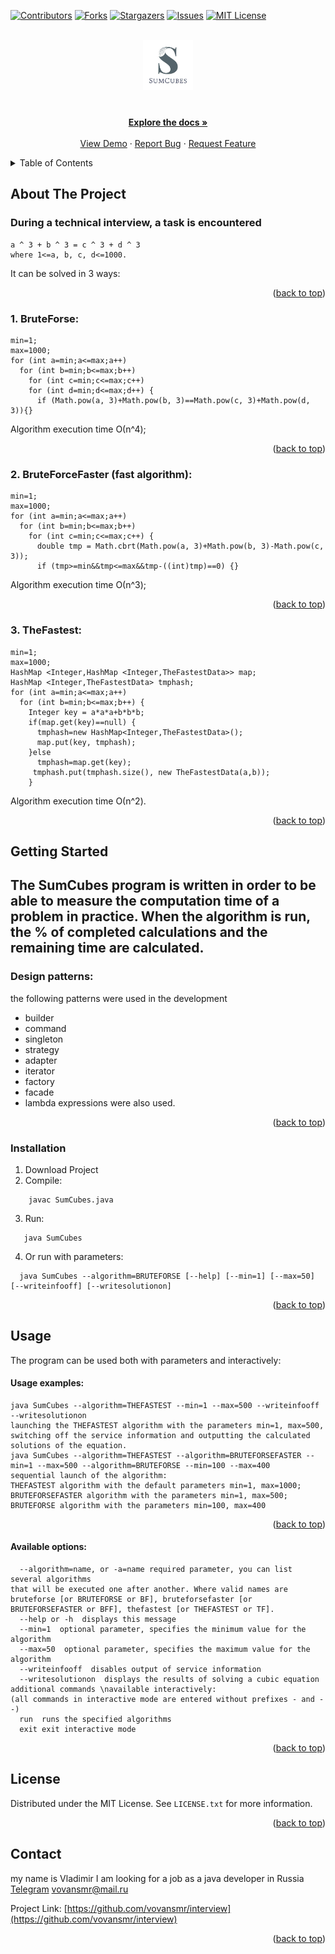 <a name="readme-top"></a>

[![Contributors][contributors-shield]][contributors-url]
[![Forks][forks-shield]][forks-url]
[![Stargazers][stars-shield]][stars-url]
[![Issues][issues-shield]][issues-url]
[![MIT License][license-shield]][license-url]

<!-- PROJECT LOGO -->
<br />
<div align="center">
  <a href="https://github.com/vovansmr/interview">
    <img src="logo.jpg" alt="SumCubes" width="80" height="80">
  </a>

<h3 align="center"></h3>

  <p align="center">
    <br />
    <a href="https://github.com/vovansmr/interview"><strong>Explore the docs »</strong></a>
    <br />
    <br />
    <a href="https://github.com/vovansmr/interview">View Demo</a>
    ·
    <a href="https://github.com/vovansmr/interview/issues">Report Bug</a>
    ·
    <a href="https://github.com/vovansmr/interview/issues">Request Feature</a>
  </p>
</div>



<!-- TABLE OF CONTENTS -->
<details>
  <summary>Table of Contents</summary>
  <ol>
    <li>
      <a href="#about-the-project">About The Project</a>
      <ul>
        <li><a href="#1-bruteforse">1. BruteForse:</a></li>
	<li><a href="#2-bruteforcefaster-fast-algorithm">2. BruteForceFaster</a></li>
	<li><a href="#3-thefastest">3. TheFastest</a></li>
      </ul>
    </li>
    <li>
      <a href="#getting-started">Getting Started</a>
      <ul>
        <li><a href="#installation">Installation</a></li>
	<li><a href="#design-patterns">design-patterns</a></li>
      </ul>
    </li>
    <li><a href="#usage">Usage</a></li>
    <li><a href="#license">License</a></li>
    <li><a href="#contact">Contact</a></li>

  </ol>
</details>



<!-- ABOUT THE PROJECT -->
## About The Project
### During a technical interview, a task is encountered
```
a ^ 3 + b ^ 3 = c ^ 3 + d ^ 3 
where 1<=a, b, c, d<=1000.
```
It can be solved in 3 ways:

<p align="right">(<a href="#readme-top">back to top</a>)</p>

### 1. BruteForse:
```
min=1;
max=1000;
for (int a=min;a<=max;a++)
  for (int b=min;b<=max;b++)
    for (int c=min;c<=max;c++)
	for (int d=min;d<=max;d++) {
	  if (Math.pow(a, 3)+Math.pow(b, 3)==Math.pow(c, 3)+Math.pow(d, 3)){}
```
Algorithm execution time О(n^4);

<p align="right">(<a href="#readme-top">back to top</a>)</p>

### 2. BruteForceFaster (fast algorithm):
```
min=1;
max=1000;
for (int a=min;a<=max;a++)
  for (int b=min;b<=max;b++)
    for (int c=min;c<=max;c++) {
      double tmp = Math.cbrt(Math.pow(a, 3)+Math.pow(b, 3)-Math.pow(c, 3));
	  if (tmp>=min&&tmp<=max&&tmp-((int)tmp)==0) {}
```
Algorithm execution time О(n^3);

<p align="right">(<a href="#readme-top">back to top</a>)</p>

### 3. TheFastest:
```
min=1;
max=1000;
HashMap <Integer,HashMap <Integer,TheFastestData>> map;
HashMap <Integer,TheFastestData> tmphash;
for (int a=min;a<=max;a++)
  for (int b=min;b<=max;b++) {
    Integer key = a*a*a+b*b*b;
    if(map.get(key)==null) {
      tmphash=new HashMap<Integer,TheFastestData>();
      map.put(key, tmphash);
    }else 
      tmphash=map.get(key);
     tmphash.put(tmphash.size(), new TheFastestData(a,b));
    }
```
Algorithm execution time О(n^2).


<p align="right">(<a href="#readme-top">back to top</a>)</p>

<!-- GETTING STARTED -->
## Getting Started

## The SumCubes program is written in order to be able to measure the computation time of a problem in practice. When the algorithm is run, the % of completed calculations and the remaining time are calculated.

### Design patterns:
the following patterns were used in the development
- builder
- command
- singleton
- strategy
- adapter
- iterator
- factory
- facade
- lambda expressions were also used.

<p align="right">(<a href="#readme-top">back to top</a>)</p>

### Installation

1. Download Project
2. Compile:
```
	javac SumCubes.java
   ```
3. Run:
 ```
	java SumCubes
```
4. Or run with parameters:
```
  java SumCubes --algorithm=BRUTEFORSE [--help] [--min=1] [--max=50] [--writeinfooff] [--writesolutionon]
   ```

<p align="right">(<a href="#readme-top">back to top</a>)</p>



<!-- USAGE EXAMPLES -->
## Usage

The program can be used both with parameters and interactively:

#### Usage examples:  
  ```
  java SumCubes --algorithm=THEFASTEST --min=1 --max=500 --writeinfooff --writesolutionon
launching the THEFASTEST algorithm with the parameters min=1, max=500, switching off the service information and outputting the calculated solutions of the equation.
  java SumCubes --algorithm=THEFASTEST --algorithm=BRUTEFORSEFASTER --min=1 --max=500 --algorithm=BRUTEFORSE --min=100 --max=400
sequential launch of the algorithm: 
  THEFASTEST algorithm with the default parameters min=1, max=1000;
  BRUTEFORSEFASTER algorithm with the parameters min=1, max=500;
  BRUTEFORSE algorithm with the parameters min=100, max=400
```

<p align="right">(<a href="#readme-top">back to top</a>)</p>

#### Available options:
```
  --algorithm=name, or -a=name required parameter, you can list several algorithms
that will be executed one after another. Where valid names are bruteforse [or BRUTEFORSE or BF], bruteforsefaster [or BRUTEFORSEFASTER or BFF], thefastest [or THEFASTEST or TF].
  --help or -h  displays this message
  --min=1  optional parameter, specifies the minimum value for the algorithm
  --max=50  optional parameter, specifies the maximum value for the algorithm
  --writeinfooff  disables output of service information
  --writesolutionon  displays the results of solving a cubic equation
additional commands \navailable interactively:
(all commands in interactive mode are entered without prefixes - and --)
  run  runs the specified algorithms
  exit exit interactive mode
```


<p align="right">(<a href="#readme-top">back to top</a>)</p>

<!-- LICENSE -->
## License

Distributed under the MIT License. See `LICENSE.txt` for more information.

<p align="right">(<a href="#readme-top">back to top</a>)</p>

<!-- CONTACT -->
## Contact
my name is Vladimir I am looking for a job as a java developer in Russia
[Telegram](https://t.me/vovansmr)
vovansmr@mail.ru

Project Link: [https://github.com/vovansmr/interview](https://github.com/vovansmr/interview)

<p align="right">(<a href="#readme-top">back to top</a>)</p>

<!-- MARKDOWN LINKS & IMAGES -->
<!-- https://www.markdownguide.org/basic-syntax/#reference-style-links -->
[contributors-shield]: https://img.shields.io/github/contributors/vovansmr/interview.svg?style=for-the-badge
[contributors-url]: https://github.com/vovansmr/interview/graphs/contributors
[forks-shield]: https://img.shields.io/github/forks/vovansmr/interview.svg?style=for-the-badge
[forks-url]: https://github.com/vovansmr/interview/network/members
[stars-shield]: https://img.shields.io/github/stars/vovansmr/interview.svg?style=for-the-badge
[stars-url]: https://github.com/vovansmr/interview/stargazers
[issues-shield]: https://img.shields.io/github/issues/vovansmr/interview.svg?style=for-the-badge
[issues-url]: https://github.com/vovansmr/interview/issues
[license-shield]: https://img.shields.io/github/license/vovansmr/interview.svg?style=for-the-badge
[license-url]: https://github.com/vovansmr/interview/main/LICENSE.txt](https://github.com/vovansmr/interview/blob/main/LICENSE.txt)
